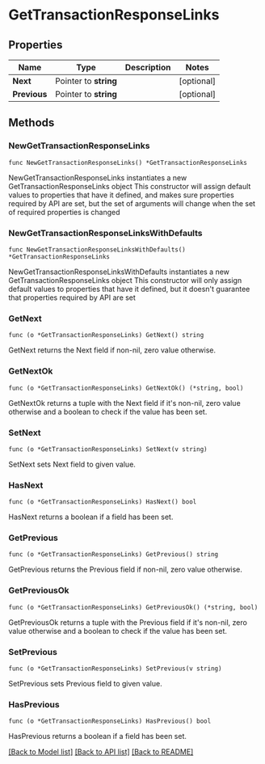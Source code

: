 # GetTransactionResponseLinks

## Properties

Name | Type | Description | Notes
------------ | ------------- | ------------- | -------------
**Next** | Pointer to **string** |  | [optional] 
**Previous** | Pointer to **string** |  | [optional] 

## Methods

### NewGetTransactionResponseLinks

`func NewGetTransactionResponseLinks() *GetTransactionResponseLinks`

NewGetTransactionResponseLinks instantiates a new GetTransactionResponseLinks object
This constructor will assign default values to properties that have it defined,
and makes sure properties required by API are set, but the set of arguments
will change when the set of required properties is changed

### NewGetTransactionResponseLinksWithDefaults

`func NewGetTransactionResponseLinksWithDefaults() *GetTransactionResponseLinks`

NewGetTransactionResponseLinksWithDefaults instantiates a new GetTransactionResponseLinks object
This constructor will only assign default values to properties that have it defined,
but it doesn't guarantee that properties required by API are set

### GetNext

`func (o *GetTransactionResponseLinks) GetNext() string`

GetNext returns the Next field if non-nil, zero value otherwise.

### GetNextOk

`func (o *GetTransactionResponseLinks) GetNextOk() (*string, bool)`

GetNextOk returns a tuple with the Next field if it's non-nil, zero value otherwise
and a boolean to check if the value has been set.

### SetNext

`func (o *GetTransactionResponseLinks) SetNext(v string)`

SetNext sets Next field to given value.

### HasNext

`func (o *GetTransactionResponseLinks) HasNext() bool`

HasNext returns a boolean if a field has been set.

### GetPrevious

`func (o *GetTransactionResponseLinks) GetPrevious() string`

GetPrevious returns the Previous field if non-nil, zero value otherwise.

### GetPreviousOk

`func (o *GetTransactionResponseLinks) GetPreviousOk() (*string, bool)`

GetPreviousOk returns a tuple with the Previous field if it's non-nil, zero value otherwise
and a boolean to check if the value has been set.

### SetPrevious

`func (o *GetTransactionResponseLinks) SetPrevious(v string)`

SetPrevious sets Previous field to given value.

### HasPrevious

`func (o *GetTransactionResponseLinks) HasPrevious() bool`

HasPrevious returns a boolean if a field has been set.


[[Back to Model list]](../README.md#documentation-for-models) [[Back to API list]](../README.md#documentation-for-api-endpoints) [[Back to README]](../README.md)


